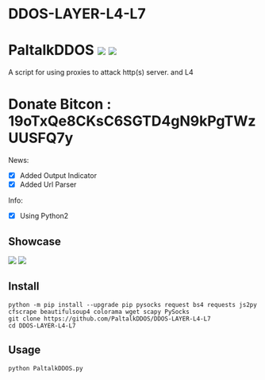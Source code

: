 # DDOS-LAYER-L4-L7
# PaltalkDDOS ![](https://img.shields.io/badge/Version-3.6-brightgreen.svg) ![](https://img.shields.io/badge/license-GPLv2-blue.svg)
 A script for using proxies to attack http(s) server. and L4

# Donate Bitcon : 19oTxQe8CKsC6SGTD4gN9kPgTWzUUSFQ7y

 
 News:
- [x] Added Output Indicator
- [x] Added Url Parser

 Info:
- [x] Using Python2

## Showcase
![](https://i0.wp.com/s1.uphinh.org/2020/12/29/asdasdasdasdasd.png)
![](https://i0.wp.com/s1.uphinh.org/2020/12/29/tttttttt.png)

## Install

    python -m pip install --upgrade pip pysocks request bs4 requests js2py cfscrape beautifulsoup4 colorama wget scapy PySocks
    git clone https://github.com/PaltalkDDOS/DDOS-LAYER-L4-L7
    cd DDOS-LAYER-L4-L7

## Usage

    python PaltalkDDOS.py

